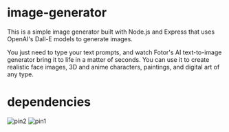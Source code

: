 # image-generator

This is a simple image generator built with Node.js and Express that uses OpenAI's Dall-E models to generate images.

You just need to type your text prompts, and watch Fotor's AI text-to-image generator bring it to life in a matter of seconds. You can use it to create realistic face images﻿, 3D and anime characters, paintings, and digital art of any type. 

# dependencies

![pin2](https://user-images.githubusercontent.com/101729525/209997644-a1ceb9d7-d52c-4a96-8233-1b182e169289.png)
![pin1](https://user-images.githubusercontent.com/101729525/209997650-240bf661-87d6-4c6a-a112-b71579b3aa2a.png)
